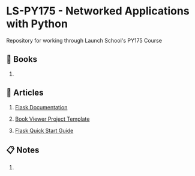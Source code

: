 # LS-PY175 - Networked Applications with Python
Repository for working through Launch School's PY175 Course

## :green_book: Books
1. 

## :memo: Articles
1. [Flask Documentation](https://flask.palletsprojects.com/en/stable/)

1. [Book Viewer Project Template](https://dicf9ht99spz0.cloudfront.net/py175/zips/book_viewer_starter.zip)

1. [Flask Quick Start Guide](https://launchschool.com/gists/b1fd339b)

## :clipboard: Notes
1. 